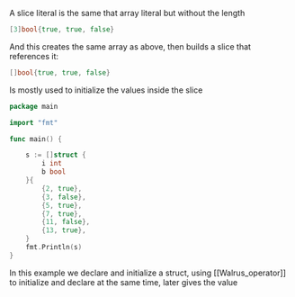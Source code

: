 A slice literal is the same that array literal but without the length
```go
[3]bool{true, true, false}
```

And this creates the same array as above, then builds a slice that references it:
```go
[]bool{true, true, false}
```

Is mostly used to initialize the values inside the slice
```go
package main

import "fmt"

func main() {

	s := []struct {
		i int
		b bool
	}{
		{2, true},
		{3, false},
		{5, true},
		{7, true},
		{11, false},
		{13, true},
	}
	fmt.Println(s)
}
```
In this example we declare and initialize a struct, using [[Walrus_operator]] to initialize and declare at the same time, later gives the value